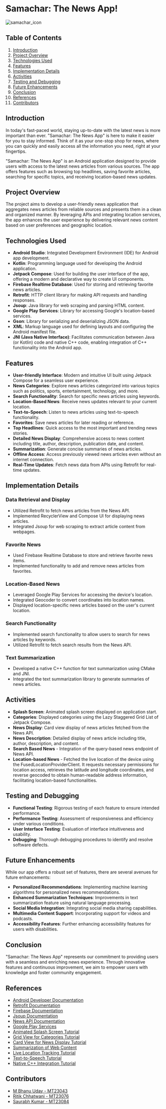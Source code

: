 # Samachar: The News App!

![samachar_icon](https://github.com/bhanu-uday09/MC_Project/assets/140607545/85832c76-c725-434a-9be4-e9581cd3bb41)

## Table of Contents

1. [Introduction](#introduction)
2. [Project Overview](#project-overview)
3. [Technologies Used](#technologies-used)
4. [Features](#features)
5. [Implementation Details](#implementation-details)
6. [Activities](#activities)
7. [Testing and Debugging](#testing-and-debugging)
8. [Future Enhancements](#future-enhancements)
9. [Conclusion](#conclusion)
10. [References](#references)
11. [Contributors](#contributors)

## Introduction

In today's fast-paced world, staying up-to-date with the latest news is more important than ever. "Samachar: The News App" is here to make it easier for you to stay informed. Think of it as your one-stop shop for news, where you can quickly and easily access all the information you need, right at your fingertips.

"Samachar: The News App" is an Android application designed to provide users with access to the latest news articles from various sources. The app offers features such as browsing top headlines, saving favorite articles, searching for specific topics, and receiving location-based news updates.

## Project Overview

The project aims to develop a user-friendly news application that aggregates news articles from reliable sources and presents them in a clean and organized manner. By leveraging APIs and integrating location services, the app enhances the user experience by delivering relevant news content based on user preferences and geographic location.

## Technologies Used

- **Android Studio**: Integrated Development Environment (IDE) for Android app development.
- **Kotlin**: Programming language used for developing the Android application.
- **Jetpack Compose**: Used for building the user interface of the app, offering a modern and declarative way to create UI components.
- **Firebase Realtime Database**: Used for storing and retrieving favorite news articles.
- **Retrofit**: HTTP client library for making API requests and handling responses.
- **Jsoup**: Java library for web scraping and parsing HTML content.
- **Google Play Services**: Library for accessing Google's location-based services.
- **Gson**: Library for serializing and deserializing JSON data.
- **XML**: Markup language used for defining layouts and configuring the Android manifest file.
- **JNI (Java Native Interface)**: Facilitates communication between Java (or Kotlin) code and native C++ code, enabling integration of C++ functionality into the Android app.

## Features

- **User-friendly Interface**: Modern and intuitive UI built using Jetpack Compose for a seamless user experience.
- **News Categories**: Explore news articles categorized into various topics such as politics, sports, entertainment, technology, and more.
- **Search Functionality**: Search for specific news articles using keywords.
- **Location-Based News**: Receive news updates relevant to your current location.
- **Text-to-Speech**: Listen to news articles using text-to-speech functionality.
- **Favorites**: Save news articles for later reading or reference.
- **Top Headlines**: Quick access to the most important and trending news stories.
- **Detailed News Display**: Comprehensive access to news content including title, author, description, publication date, and content.
- **Summarization**: Generate concise summaries of news articles.
- **Offline Access**: Access previously viewed news articles even without an internet connection.
- **Real-Time Updates**: Fetch news data from APIs using Retrofit for real-time updates.

## Implementation Details

### Data Retrieval and Display

- Utilized Retrofit to fetch news articles from the News API.
- Implemented RecyclerView and Compose UI for displaying news articles.
- Integrated Jsoup for web scraping to extract article content from webpages.

### Favorite News

- Used Firebase Realtime Database to store and retrieve favorite news items.
- Implemented functionality to add and remove news articles from favorites.

### Location-Based News

- Leveraged Google Play Services for accessing the device's location.
- Integrated Geocoder to convert coordinates into location names.
- Displayed location-specific news articles based on the user's current location.

### Search Functionality

- Implemented search functionality to allow users to search for news articles by keywords.
- Utilized Retrofit to fetch search results from the News API.

### Text Summarization

- Developed a native C++ function for text summarization using CMake and JNI.
- Integrated the text summarization library to generate summaries of news articles.

## Activities

- **Splash Screen**: Animated splash screen displayed on application start.
- **Categories**: Displayed categories using the Lazy Staggered Grid List of Jetpack Compose.
- **News Display**: Card view display of news articles fetched from the News API.
- **News Description**: Detailed display of news article including title, author, description, and content.
- **Search Based News** - Integration of the query-based news endpoint of News API.
- **Location-based News** - Fetched the live location of the device using the FusedLocationProviderClient. It requests necessary permissions for location access, retrieves the latitude and longitude coordinates, and reverse geocoded to obtain human-readable address information, facilitating location-based functionalities.

## Testing and Debugging

- **Functional Testing**: Rigorous testing of each feature to ensure intended performance.
- **Performance Testing**: Assessment of responsiveness and efficiency under various conditions.
- **User Interface Testing**: Evaluation of interface intuitiveness and usability.
- **Debugging**: Thorough debugging procedures to identify and resolve software defects.

## Future Enhancements

While our app offers a robust set of features, there are several avenues for future enhancements:

- **Personalized Recommendations**: Implementing machine learning algorithms for personalized news recommendations.
- **Enhanced Summarization Techniques**: Improvements in text summarization feature using natural language processing.
- **Social Media Integration**: Integrating social media sharing capabilities.
- **Multimedia Content Support**: Incorporating support for videos and podcasts.
- **Accessibility Features**: Further enhancing accessibility features for users with disabilities.

## Conclusion

"Samachar: The News App" represents our commitment to providing users with a seamless and enriching news experience. Through innovative features and continuous improvement, we aim to empower users with knowledge and foster community engagement.

## References

- [Android Developer Documentation](https://developer.android.com/docs)
- [Retrofit Documentation](https://square.github.io/retrofit/)
- [Firebase Documentation](https://firebase.google.com/docs)
- [Jsoup Documentation](https://jsoup.org/documentation)
- [News API Documentation](https://newsapi.org/docs)
- [Google Play Services](https://developers.google.com/android/guides/overview)
- [Animated Splash Screen Tutorial](https://www.youtube.com/watch?v=eFZmMSm1G1c)
- [Grid View for Categories Tutorial](https://www.youtube.com/watch?v=EMJ_Py1mcj4)
- [Card View for News Display Tutorial](https://www.youtube.com/watch?v=b3yC0GeThUA)
- [Summarization of Web Content](https://github.com/Shashankappu/Summarify)
- [Live Location Tracking Tutorial](https://www.youtube.com/watch?v=Jj14sw4Yxk0)
- [Text-to-Speech Tutorial](https://www.youtube.com/watch?v=vo24aZ0UtsA)
- [Native C++ Integration Tutorial](https://youtu.be/bI5_lLovoy4?si=I8Jf4k0iOqbYmZui)

## Contributors

- [M Bhanu Uday - MT23043](https://github.com/bhanu-uday09)
- [Ritik Chhatwani - MT23076](https://github.com/ritik23076)
- [Saurabh Kumar - MT23084](https://github.com/kumarsaurabh614)
